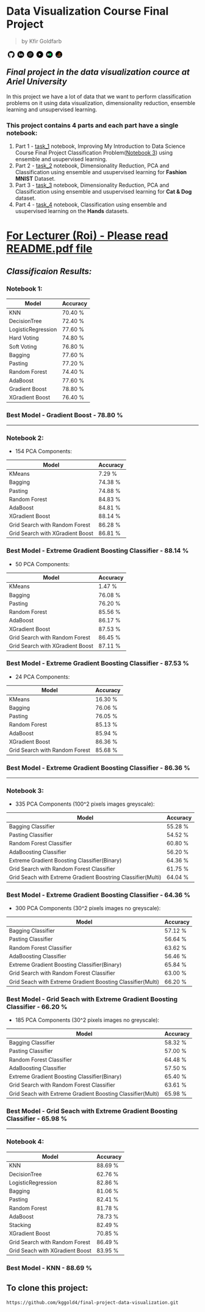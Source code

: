# Data Visualization Course Final Project
> by Kfir Goldfarb

<a href="https://github.com/kggold4">
<img src="images/b-01.png" width="25px" height="25px" align="left"></a>
<a href="https://www.linkedin.com/in/kfir-goldfarb/">
<img src="images/b-02.png"  width="25px" height="25px" align="left"></a>
<a href="mailto:kfir.goldfarb@msmail.ariel.ac.il">
<img src="images/b-03.png" width="25px" height="25px" align="left"></a>
<a href="https://www.youtube.com/channel/UCypEWlruyG_I5A48GqB5c6g">
<img src="images/b-04.png" width="25px" height="25px" align="left"></a>
<a href="https://www.hackerrank.com/kggold4?hr_r=1">
<img src="images/b-05.png" width="25px" height="25px" align="left"></a>
<a href="https://stackoverflow.com/users/14749277/kfir-goldfarb">
<img src="images/b-06.png" width="25px" height="25px" align="left"></a>

<br>

## <i>Final project in the data visualization cource at Ariel University</i>

In this project we have a lot of data that we want to perform classification problems on it using data visualization, dimensionality reduction, ensemble learning and unsupervised learning.

### This project contains 4 parts and each part have a single notebook:
1. Part 1 - [task_1](task_1.ipynb) notebook, Improving My Introduction to Data Science Course Final Project Classification Problem(<a href="https://github.com/kggold4/final-project-intro-data-science/blob/main/notebook3.ipynb">Notebook 3</a>) using ensemble and usupervised learning.
1. Part 2 - [task_2](task_2.ipynb) notebook, Dimensionality Reduction, PCA and Classification using ensemble and usupervised learning for <b>Fashion MNIST</b> Dataset.
1. Part 3 - [task_3](task_3.ipynb) notebook, Dimensionality Reduction, PCA and Classification using ensemble and usupervised learning for <b>Cat & Dog</b> dataset.
1. Part 4 - [task_4](task_4.ipynb) notebook, Classification using ensemble and usupervised learning on the <b>Hands</b> datasets.

# <u>For Lecturer (Roi) - Please read [README.pdf](README.pdf) file</u>

## <i> Classificaion Results: </i>

### Notebook 1:

| Model | Accuracy |
| ------ | ------ |
| KNN | 70.40 % |
| DecisionTree | 72.40 % |
| LogisticRegression | 77.60 % |
| Hard Voting | 74.80 % |
| Soft Voting | 76.80 % |
| Bagging | 77.60 % |
| Pasting | 77.20 % |
| Random Forest | 74.40 % |
| AdaBoost | 77.60 % |
| Gradient Boost | 78.80 % |
| XGradient Boost | 76.40 % |

### Best Model - Gradient Boost - 78.80 %

<hr>

### Notebook 2:

 - 154 PCA Components:

| Model | Accuracy |
| ------ | ------ |
| KMeans | 7.29 % |
| Bagging | 74.38 % |
| Pasting | 74.88 % |
| Random Forest | 84.83 % |
| AdaBoost | 84.81 % |
| XGradient Boost | 88.14 % |
| Grid Search with Random Forest | 86.28 % |
| Grid Search with XGradient Boost | 86.81 % |

### Best Model - Extreme Gradient Boosting Classifier - 88.14 %

 - 50 PCA Components:

| Model | Accuracy |
| ------ | ------ |
| KMeans | 1.47 % |
| Bagging | 76.08 % |
| Pasting | 76.20 % |
| Random Forest | 85.56 % |
| AdaBoost | 86.17 % |
| XGradient Boost | 87.53 % |
| Grid Search with Random Forest | 86.45 % |
| Grid Search with XGradient Boost | 87.11 % |

### Best Model - Extreme Gradient Boosting Classifier - 87.53 %

 - 24 PCA Components:

| Model | Accuracy |
| ------ | ------ |
| KMeans | 16.30 % |
| Bagging | 76.06 % |
| Pasting | 76.05 % |
| Random Forest | 85.13 % |
| AdaBoost | 85.94 % |
| XGradient Boost | 86.36 % |
| Grid Search with Random Forest | 85.68 % |

### Best Model - Extreme Gradient Boosting Classifier - 86.36 %


<hr>

### Notebook 3:

 - 335 PCA Components (100^2 pixels images greyscale):

| Model | Accuracy |
| ------ | ------ |
| Bagging Classifier | 55.28 % |
| Pasting Classifier | 54.52 % |
| Random Forest Classifier | 60.80 % |
| AdaBoosting Classifier | 56.20 % |
| Extreme Gradient Boosting Classifier(Binary) | 64.36 % |
| Grid Search with Random Forest Classifier | 61.75 % |
| Grid Seach with Extreme Gradient Boostring Classifier(Multi) | 64.04 % |

### Best Model - Extreme Gradient Boosting Classifier - 64.36 %

 - 300 PCA Components (30^2 pixels images no greyscale):

| Model | Accuracy |
| ------ | ------ |
| Bagging Classifier | 57.12 % |
| Pasting Classifier | 56.64 % |
| Random Forest Classifier | 63.62 % |
| AdaBoosting Classifier | 56.46 % |
| Extreme Gradient Boosting Classifier(Binary) | 65.84 % |
| Grid Search with Random Forest Classifier | 63.00 % |
| Grid Seach with Extreme Gradient Boosting Classifier(Multi) | 66.20 % |

### Best Model - Grid Seach with Extreme Gradient Boosting Classifier - 66.20 %

 - 185 PCA Components (30^2 pixels images no greyscale):

| Model | Accuracy |
| ------ | ------ |
| Bagging Classifier | 58.32 % |
| Pasting Classifier | 57.00 % |
| Random Forest Classifier | 64.48 % |
| AdaBoosting Classifier | 57.50 % |
| Extreme Gradient Boosting Classifier(Binary) | 65.40 % |
| Grid Search with Random Forest Classifier | 63.61 % |
| Grid Seach with Extreme Gradient Boosting Classifier(Multi) | 65.98 % |

### Best Model - Grid Seach with Extreme Gradient Boosting Classifier - 65.98 %

<hr>

### Notebook 4:

| Model | Accuracy |
| ------ | ------ |
| KNN | 88.69 % |
| DecisionTree | 62.76 % |
| LogisticRegression | 82.86 % |
| Bagging | 81.06 % |
| Pasting | 82.41 % |
| Random Forest | 81.78 % |
| AdaBoost | 78.73 % |
| Stacking | 82.49 % |
| XGradient Boost | 70.85 % |
| Grid Search with Random Forest | 86.49 % |
| Grid Seach with XGradient Boost | 83.95 % |

### Best Model - KNN - 88.69 %

## To clone this project:

```
https://github.com/kggold4/final-project-data-visualization.git
```
